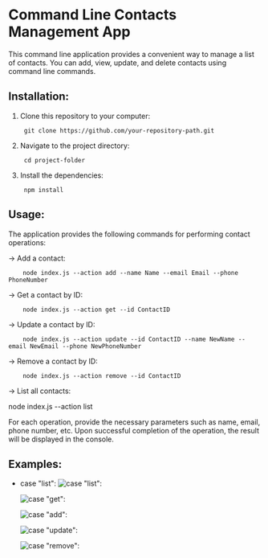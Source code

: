 # Command Line Contacts Management App
This command line application provides a convenient way to manage a list of contacts. You can add, view, update, and delete contacts using command line commands.

## Installation:

1. Clone this repository to your computer:

		git clone https://github.com/your-repository-path.git

2. Navigate to the project directory:

		cd project-folder

3. Install the dependencies:

		npm install

## Usage:

The application provides the following commands for performing contact operations:

-> Add a contact:

		node index.js --action add --name Name --email Email --phone PhoneNumber

-> Get a contact by ID:

		node index.js --action get --id ContactID

-> Update a contact by ID:

		node index.js --action update --id ContactID --name NewName --email NewEmail --phone NewPhoneNumber

-> Remove a contact by ID:

		node index.js --action remove --id ContactID

-> List all contacts:

node index.js --action list

For each operation, provide the necessary parameters such as name, email, phone number, etc. Upon successful completion of the operation, the result will be displayed in the console.

## Examples:
- case "list":
   ![case "list":](https://i.ibb.co/Wz8XdsF/list.png)
	
   ![case "get":](https://i.ibb.co/7rr9J7T/get.png)
   
   ![case "add":](https://i.ibb.co/LPrLsZK/add.png)

   ![case "update":](https://i.ibb.co/sbqFpQX/update.png)
   
   ![case "remove":](https://i.ibb.co/m8H4CMX/remove.png)
   

